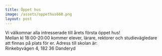 ```yaml
---
title: Öppet hus
image: /assets/oppethus668.png
layout: post
---
```

Vi välkomnar alla intresserade till årets första öppet hus!<br>
Mellan kl 18:00-20:00 kommer elever, lärare, rektorer och studievägledare att finnas på plats för er.
Adress till skolan är:<br>
Rinkebyvägen 4,
182 36 Danderyd
